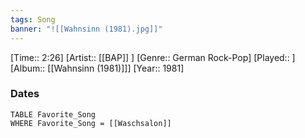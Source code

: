 ```yaml
---
tags: Song  
banner: "![[Wahnsinn (1981).jpg]]"
---
```

[Time:: 2:26]
[Artist:: [[BAP]] ]
[Genre:: German Rock-Pop]
[Played:: ]
[Album:: [[Wahnsinn (1981)]]]
[Year:: 1981]
### Dates
````dataview
TABLE Favorite_Song
WHERE Favorite_Song = [[Waschsalon]]
````